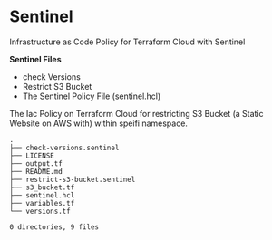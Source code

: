 # Sentinel

Infrastructure as Code Policy for Terraform Cloud with Sentinel

**Sentinel Files**
- check Versions 
- Restrict S3 Bucket
- The Sentinel Policy File (sentinel.hcl)

The Iac Policy on Terraform Cloud for restricting S3 Bucket (a Static Website on AWS with) within speifi namespace.

```
.
├── check-versions.sentinel
├── LICENSE
├── output.tf
├── README.md
├── restrict-s3-bucket.sentinel
├── s3_bucket.tf
├── sentinel.hcl
├── variables.tf
└── versions.tf

0 directories, 9 files

```
